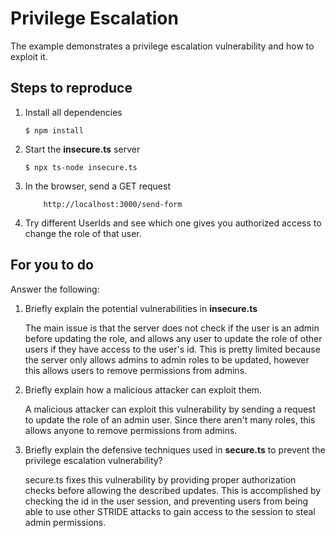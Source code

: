 # Privilege Escalation

The example demonstrates a privilege escalation vulnerability and how to exploit it.

## Steps to reproduce

1. Install all dependencies

    `$ npm install`

2. Start the **insecure.ts** server

    `$ npx ts-node insecure.ts`

3. In the browser, send a GET request

    ```
        http://localhost:3000/send-form
    ```

4. Try different UserIds and see which one gives you authorized access to change the role of that user.

## For you to do

Answer the following:

1. Briefly explain the potential vulnerabilities in **insecure.ts**

    The main issue is that the server does not check if the user is an admin before updating the role, and allows any user to update the role of other users if they have access to the user's id. This is pretty limited because the server only allows admins to admin roles to be updated, however this allows users to remove permissions from admins.

2. Briefly explain how a malicious attacker can exploit them.

    A malicious attacker can exploit this vulnerability by sending a request to update the role of an admin user. Since there aren't many roles, this allows anyone to remove permissions from admins.

3. Briefly explain the defensive techniques used in **secure.ts** to prevent the privilege escalation vulnerability?

    secure.ts fixes this vulnerability by providing proper authorization checks before allowing the described updates. This is accomplished by checking the id in the user session, and preventing users from being able to use other STRIDE attacks to gain access to the session to steal admin permissions.